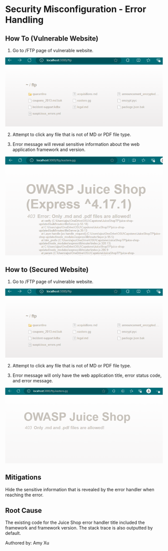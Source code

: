 # Security Misconfiguration - Error Handling
## How To (Vulnerable Website)
1. Go to /FTP page of vulnerable website. 
<img src="../how-to-images/security-misconfiguration-ftp.png" width="703">

2. Attempt to click any file that is not of MD or PDF file type.

3. Error message will reveal sensitive information about the web application framework and version. 
<img src="../how-to-images/security-misconfiguration-vulnerable-error.png" width="734">

## How to (Secured Website)
1. Go to /FTP page of vulnerable website. 
<img src="../how-to-images/security-misconfiguration-ftp.png" width="703">

2. Attempt to click any file that is not of MD or PDF file type.

3. Error message will only have the web application title, error status code, and error message. 
<img src="../how-to-images/security-misconfiguration-hardened-error.png" width="825">

## Mitigations
Hide the sensitive information that is revealed by the error handler when reaching the error. 

## Root Cause
The existing code for the Juice Shop error handler title included the framework and framework version. The stack trace is also outputted by default. 


Authored by: Amy Xu